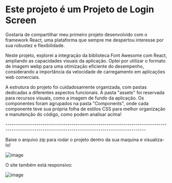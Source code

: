 

<H1>Este projeto é um Projeto de Login Screen</H1>
<p>Gostaria de compartilhar meu primeiro projeto desenvolvido com o framework React, uma plataforma que sempre me despertou interesse por sua robustez e flexibilidade.

Neste projeto, explorei a integração da biblioteca Font Awesome com React, ampliando as capacidades visuais da aplicação. Optei por utilizar o formato de imagem webp para uma otimização eficiente do desempenho, considerando a importância da velocidade de carregamento em aplicações web comerciais.</p>

<p>A estrutura do projeto foi cuidadosamente organizada, com pastas dedicadas a diferentes aspectos funcionais. A pasta "assets" foi reservada para recursos visuais, como a imagem de fundo da aplicação. Os componentes foram agrupados na pasta "Components", onde cada componente teve sua própria folha de estilos CSS para melhor organização e manutenção do código, como podem analisar acima!</p>
--------------------------------------------------------------------------------------------------------------------------------------------------

<p>Baixe o arquivo zip para rodar o projeto dentro da sua maquina e visualiza-lo!</p>


![image](https://github.com/DevGustavoGantois/TelaDeLoginEmReact/assets/123424700/70e02ea4-2f30-4113-8a82-0522a3238126)

<p>O site também está responsivo:</p>


![image](https://github.com/DevGustavoGantois/TelaDeLoginEmReact/assets/123424700/122fbca2-54ac-4be8-aa52-a79e4d5dd819)

